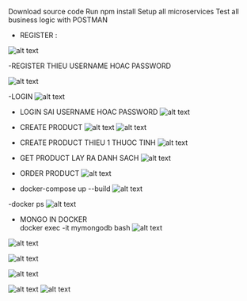Download source code
Run npm install
Setup all microservices
Test all business logic with POSTMAN

- REGISTER : 

![alt text](Public/img1.jpg)

-REGISTER THIEU USERNAME HOAC PASSWORD 

![alt text](Public/img3.PNG)

-LOGIN 
![alt text](Public/img5.PNG)

- LOGIN SAI USERNAME HOAC PASSWORD 
![alt text](Public/img6.PNG)

- CREATE PRODUCT 
![alt text](Public/img7.PNG)
![alt text](Public/img8.PNG)

- CREATE PRODUCT THIEU 1 THUOC TINH 
![alt text](Public/img9.PNG)

- GET PRODUCT LAY RA DANH SACH 
![alt text](Public/img10.PNG)

- ORDER PRODUCT 
![alt text](Public/img12.PNG)

- docker-compose up --build
![alt text](Public/img11.PNG)

-docker ps
![alt text](Public/img13.PNG)


- MONGO IN DOCKER  
docker exec -it mymongodb bash
![alt text](Public/img14.PNG)

![alt text](Public/img15.PNG)

![alt text](Public/img17.PNG)

![alt text](Public/img18.PNG)

![alt text](Public/img19.PNG)
![alt text](Public/img20.PNG)

[def]: Public/img2.PNG